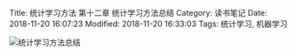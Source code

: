Title: 统计学习方法 第十二章 统计学习方法总结
Category: 读书笔记
Date: 2018-11-20 16:07:23
Modified: 2018-11-20 16:33:03
Tags: 统计学习, 机器学习

![统计学习方法总结]({static}/images/statistical_learning_12.png)
